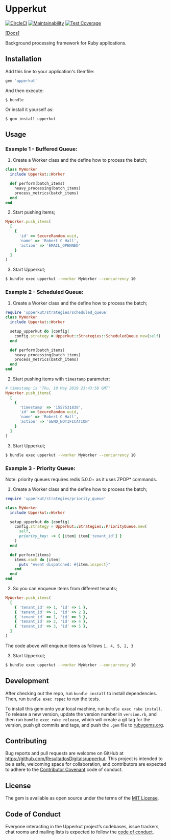 # Upperkut

[![CircleCI](https://circleci.com/gh/ResultadosDigitais/upperkut/tree/master.svg?style=svg&circle-token=693e512de6985be3b3db12279ba6ed508fb5c6f6)](https://circleci.com/gh/ResultadosDigitais/upperkut/tree/master)
[![Maintainability](https://api.codeclimate.com/v1/badges/ece40319b0db03af891d/maintainability)](https://codeclimate.com/repos/5b318a7c6d37b70272008676/maintainability)
[![Test Coverage](https://api.codeclimate.com/v1/badges/ece40319b0db03af891d/test_coverage)](https://codeclimate.com/repos/5b318a7c6d37b70272008676/test_coverage)

[[Docs]](https://www.rubydoc.info/gems/upperkut/0.7.2/Upperkut)

Background processing framework for Ruby applications.

## Installation

Add this line to your application's Gemfile:

```ruby
gem 'upperkut'
```

And then execute:

    $ bundle

Or install it yourself as:

    $ gem install upperkut

## Usage

### Example 1 - Buffered Queue:

1) Create a Worker class and the define how to process the batch;
  ```ruby
  class MyWorker
    include Upperkut::Worker

    def perform(batch_items)
      heavy_processing(batch_items)
      process_metrics(batch_items)
    end
  end
  ```

2) Start pushing items;
  ```ruby
  MyWorker.push_items(
    [
      {
        'id' => SecureRandom.uuid,
        'name' => 'Robert C Hall',
        'action' => 'EMAIL_OPENNED'
      }
    ]
  )
  ```

3) Start Upperkut;
  ```bash
  $ bundle exec upperkut --worker MyWorker --concurrency 10
  ```

### Example 2 - Scheduled Queue:

1) Create a Worker class and the define how to process the batch;
  ```ruby
  require 'upperkut/strategies/scheduled_queue'
  class MyWorker
    include Upperkut::Worker

    setup_upperkut do |config|
      config.strategy = Upperkut::Strategies::ScheduledQueue.new(self)
    end

    def perform(batch_items)
      heavy_processing(batch_items)
      process_metrics(batch_items)
    end
  end
  ```

2) Start pushing items with `timestamp` parameter;
  ```ruby
  # timestamp is 'Thu, 10 May 2019 23:43:58 GMT'
  MyWorker.push_items(
    [
      {
        'timestamp' => '1557531838',
        'id' => SecureRandom.uuid,
        'name' => 'Robert C Hall',
        'action' => 'SEND_NOTIFICATION'
      }
    ]
  )
  ```

3) Start Upperkut;
  ```bash
  $ bundle exec upperkut --worker MyWorker --concurrency 10
  ```

### Example 3 - Priority Queue:

Note: priority queues requires redis 5.0.0+ as it uses ZPOP* commands.

1) Create a Worker class and the define how to process the batch;
  ```ruby
  require 'upperkut/strategies/priority_queue'

  class MyWorker
    include Upperkut::Worker

    setup_upperkut do |config|
      config.strategy = Upperkut::Strategies::PriorityQueue.new(
        self,
        priority_key: -> { |item| item['tenant_id'] }
      )
    end

    def perform(items)
      items.each do |item|
        puts "event dispatched: #{item.inspect}"
      end
    end
  end
  ```

2) So you can enqueue items from different tenants;
  ```ruby
  MyWorker.push_items(
    [
      { 'tenant_id' => 1, 'id' => 1 },
      { 'tenant_id' => 1, 'id' => 2 },
      { 'tenant_id' => 1, 'id' => 3 },
      { 'tenant_id' => 2, 'id' => 4 },
      { 'tenant_id' => 3, 'id' => 5 },
    ]
  )
  ```

  The code above will enqueue items as follows `1, 4, 5, 2, 3`

3) Start Upperkut;
  ```bash
  $ bundle exec upperkut --worker MyWorker --concurrency 10
  ```

## Development

After checking out the repo, run `bundle install` to install dependencies. Then, run `bundle exec rspec` to run the tests.

To install this gem onto your local machine, run `bundle exec rake install`. To release a new version, update the version number in `version.rb`, and then run `bundle exec rake release`, which will create a git tag for the version, push git commits and tags, and push the `.gem` file to [rubygems.org](https://rubygems.org).

## Contributing

Bug reports and pull requests are welcome on GitHub at https://github.com/ResultadosDigitais/upperkut. This project is intended to be a safe, welcoming space for collaboration, and contributors are expected to adhere to the [Contributor Covenant](http://contributor-covenant.org) code of conduct.

## License

The gem is available as open source under the terms of the [MIT License](https://opensource.org/licenses/MIT).

## Code of Conduct

Everyone interacting in the Upperkut project’s codebases, issue trackers, chat rooms and mailing lists is expected to follow the [code of conduct](https://github.com/ResultadosDigitais/upperkut/blob/master/CODE_OF_CONDUCT.md).

